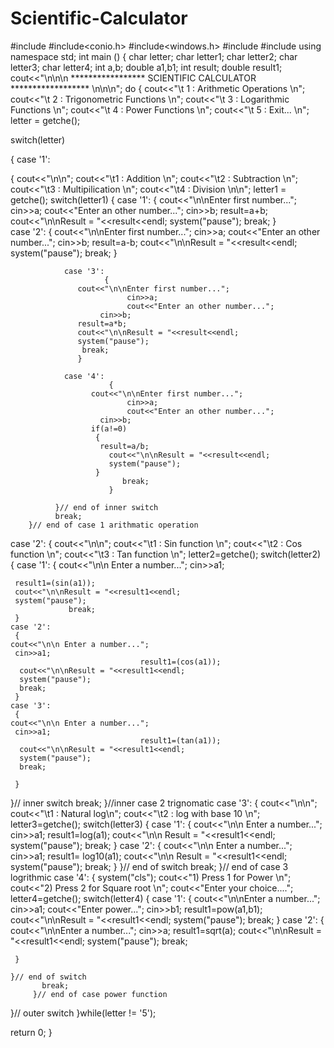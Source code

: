 # Scientific-Calculator
#include<iostream>
#include<conio.h>
#include<windows.h>
#include<cctype>
#include<cmath>
using namespace std;
int main ()
{
 char letter;
 char letter1;
 char letter2;
 char letter3;
 char letter4;
 int a,b;
 double a1,b1;
 int result;
 double result1;
 cout<<"\n\n\n ***************** SCIENTIFIC CALCULATOR ****************** \n\n\n";
do
 {
        cout<<"\t 1 : Arithmetic Operations \n";
 cout<<"\t 2 : Trigonometric Functions \n";
 cout<<"\t 3 : Logarithmic Functions \n";
 cout<<"\t 4 : Power Functions \n";
 cout<<"\t 5 : Exit... \n";
 letter = getche();


 switch(letter)

 {
case '1':

  {
          cout<<"\n\n";
                 cout<<"\t1 : Addition \n";
          cout<<"\t2 : Subtraction \n";
          cout<<"\t3 : Multipilication \n";
          cout<<"\t4 : Division \n\n";
          letter1 = getche();
             switch(letter1)
              {
                case '1':
                         {
                              cout<<"\n\nEnter first number...";
                              cin>>a;
                              cout<<"Enter an other number...";
                        cin>>b;
                        result=a+b;
                        cout<<"\n\nResult = "<<result<<endl;
                        system("pause");
                        break;
                          }                 
                case '2':
                      {
                   cout<<"\n\nEnter first number...";
                              cin>>a;
                              cout<<"Enter an other number...";
                        cin>>b;
                   result=a-b;
                   cout<<"\n\nResult = "<<result<<endl;
                   system("pause");
                    break;
                        }

                case '3':
                         {
                   cout<<"\n\nEnter first number...";
                              cin>>a;
                              cout<<"Enter an other number...";
                        cin>>b;
                   result=a*b;
                   cout<<"\n\nResult = "<<result<<endl;
                   system("pause");
                    break;
                   }
                
                case '4':         
                          {
                      cout<<"\n\nEnter first number...";
                              cin>>a;
                              cout<<"Enter an other number...";
                        cin>>b;
                      if(a!=0)
                       {
                        result=a/b;
                          cout<<"\n\nResult = "<<result<<endl;
                          system("pause");
                       }
                             break;
                          }
                    
              }// end of inner switch
              break;
        }// end of case 1 arithmatic operation

 case '2':
         {
          cout<<"\n\n";
    cout<<"\t1 : Sin function \n";
          cout<<"\t2 : Cos function \n";
          cout<<"\t3 : Tan function \n";
    letter2=getche();
    switch(letter2)
    {
    case '1':
     {
     cout<<"\n\n Enter a number...";
     cin>>a1;
  
     result1=(sin(a1));
     cout<<"\n\nResult = "<<result1<<endl;
     system("pause");
                 break;
     }
    case '2':
     {
    cout<<"\n\n Enter a number...";
     cin>>a1;
                                 result1=(cos(a1));
      cout<<"\n\nResult = "<<result1<<endl;
      system("pause");
      break;
     }
    case '3':
     {
    cout<<"\n\n Enter a number...";
     cin>>a1;
                                 result1=(tan(a1));
      cout<<"\n\nResult = "<<result1<<endl;
      system("pause");
      break;

     }

   }// inner switch
    break;
         }//inner case 2 trignomatic
    case '3':
         {
           cout<<"\n\n";
    cout<<"\t1 : Natural log\n";
    cout<<"\t2 : log with base 10 \n";
    letter3=getche();
    switch(letter3)
    {
    case '1':
     {
    cout<<"\n\n Enter a number...";
     cin>>a1;
                                 result1=log(a1);
    cout<<"\n\n Result = "<<result1<<endl;
    system("pause");
    break;
   }
    case '2':
     {
     cout<<"\n\n Enter a number...";
     cin>>a1;
            result1= log10(a1);
     cout<<"\n\n Result = "<<result1<<endl;
     system("pause");
     break;
     }
           }// end of switch
           break;
         }// end of case 3 logrithmic
    case '4':
         {
             system("cls");
    cout<<"1) Press 1 for Power \n";
    cout<<"2) Press 2 for Square root \n";
    cout<<"Enter your choice....";
    letter4=getche();
    switch(letter4)
    {
    case '1':
     {
      cout<<"\n\nEnter a number...";
      cin>>a1;
      cout<<"Enter power...";
      cin>>b1;
      result1=pow(a1,b1);
      cout<<"\n\nResult = "<<result1<<endl;
      system("pause");
      break;
     }
    case '2':
     {
      cout<<"\n\nEnter a number...";
      cin>>a;
      result1=sqrt(a);
      cout<<"\n\nResult = "<<result1<<endl;
      system("pause");
      break;

     }

    }// end of switch
           break;
         }// end of case power function

  }// outer switch
}while(letter != '5');

 return 0;
}
